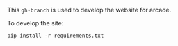 This `gh-branch` is used to develop the website for arcade.

To develop the site:

`pip install -r requirements.txt`
